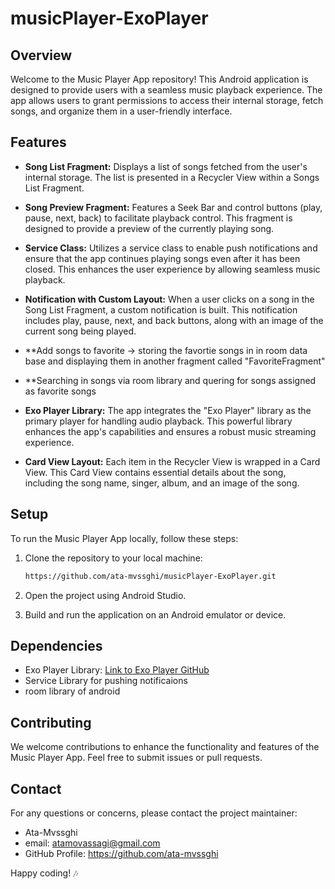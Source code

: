 # musicPlayer-ExoPlayer

## Overview

Welcome to the Music Player App repository! This Android application is designed to provide users with a seamless music playback experience. The app allows users to grant permissions to access their internal storage, fetch songs, and organize them in a user-friendly interface.

## Features

- **Song List Fragment:** Displays a list of songs fetched from the user's internal storage. The list is presented in a Recycler View within a Songs List Fragment.
  
- **Song Preview Fragment:** Features a Seek Bar and control buttons (play, pause, next, back) to facilitate playback control. This fragment is designed to provide a preview of the currently playing song.

- **Service Class:** Utilizes a service class to enable push notifications and ensure that the app continues playing songs even after it has been closed. This enhances the user experience by allowing seamless music playback.

- **Notification with Custom Layout:** When a user clicks on a song in the Song List Fragment, a custom notification is built. This notification includes play, pause, next, and back buttons, along with an image of the current song being played.
  
- **Add songs to favorite -> storing the favortie songs in in room data base and displaying them in another fragment called "FavoriteFragment"
  
- **Searching in songs via room library and quering for songs assigned as favorite songs

- **Exo Player Library:** The app integrates the "Exo Player" library as the primary player for handling audio playback. This powerful library enhances the app's capabilities and ensures a robust music streaming experience.

- **Card View Layout:** Each item in the Recycler View is wrapped in a Card View. This Card View contains essential details about the song, including the song name, singer, album, and an image of the song.

## Setup

To run the Music Player App locally, follow these steps:

1. Clone the repository to your local machine:
    ```bash
   https://github.com/ata-mvssghi/musicPlayer-ExoPlayer.git

2. Open the project using Android Studio.

3. Build and run the application on an Android emulator or device.

## Dependencies

- Exo Player Library: [Link to Exo Player GitHub](https://github.com/google/ExoPlayer)
- Service Library for pushing notificaions
- room library of android

## Contributing

We welcome contributions to enhance the functionality and features of the Music Player App. Feel free to submit issues or pull requests.


## Contact

For any questions or concerns, please contact the project maintainer:

- Ata-Mvssghi
- email: atamovassagi@gmail.com
-  GitHub Profile: https://github.com/ata-mvssghi

Happy coding! 🎶
